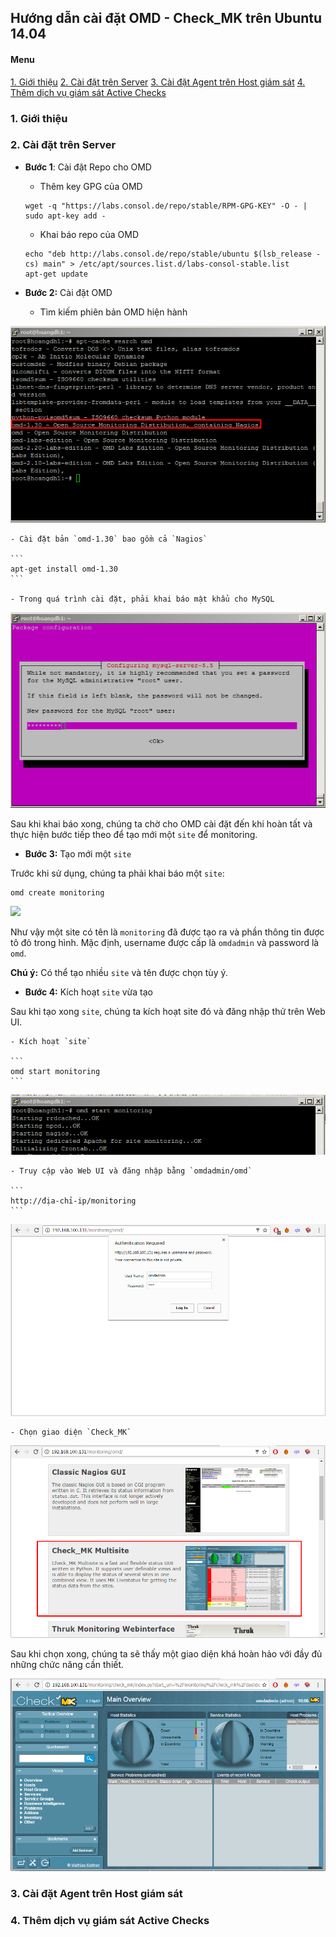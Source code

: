 ## Hướng dẫn cài đặt OMD - Check_MK trên Ubuntu 14.04

#### Menu

[1. Giới thiệu](#1)
[2. Cài đặt trên Server](#2)
[3. Cài đặt Agent trên Host giám sát](#3)
[4. Thêm dịch vụ giám sát Active Checks](#4)

### 1. Giới thiệu  <a name="1"></a>



### 2. Cài đặt trên Server  <a name="2"></a>

- **Bước 1**: Cài đặt Repo cho OMD
    - Thêm key GPG của OMD
    
    ```
    wget -q "https://labs.consol.de/repo/stable/RPM-GPG-KEY" -O - | sudo apt-key add -
    ```
    
    - Khai báo repo của OMD 
    
    ```
    echo "deb http://labs.consol.de/repo/stable/ubuntu $(lsb_release -cs) main" > /etc/apt/sources.list.d/labs-consol-stable.list
    apt-get update
    ```
    
- **Bước 2:** Cài đặt OMD

    - Tìm kiếm phiên bản OMD hiện hành
    
<img src="images/omd-1-search.png" />

    - Cài đặt bản `omd-1.30` bao gồm cả `Nagios`
    
    ```
    apt-get install omd-1.30
    ```
    
    - Trong quá trình cài đặt, phải khai báo mật khẩu cho MySQL
    
<img src="images/2.mysql.png" />

Sau khi khai báo xong, chúng ta chờ cho OMD cài đặt đến khi hoàn tất và thực hiện bước tiếp theo để tạo mới một `site` để monitoring.

- **Bước 3:** Tạo mới một `site`

Trước khi sử dụng, chúng ta phải khai báo một `site`:

```
omd create monitoring
```

<img src="images/3.info.png" />

Như vậy một site có tên là `monitoring` đã được tạo ra và phần thông tin được tô đỏ trong hình. Mặc định, username được cấp là `omdadmin` và password là `omd`.

**Chú ý:** Có thể tạo nhiều `site` và tên được chọn tùy ý.

- **Bước 4:** Kích hoạt `site` vừa tạo

Sau khi tạo xong `site`, chúng ta kích hoạt site đó và đăng nhập thử trên Web UI.

    - Kích hoạt `site`
    
    ```
    omd start monitoring
    ```
    
<img src="images/4.active-site.png" />

    - Truy cập vào Web UI và đăng nhập bằng `omdadmin/omd`
    
    ```
    http://địa-chỉ-ip/monitoring
    ```
    
<img src="images/5.webui1.png" />
    
    - Chọn giao diện `Check_MK`
    
<img src="images/6.webui2-checkmk.png" />

Sau khi chọn xong, chúng ta sẽ thấy một giao diện khá hoàn hảo với đầy đủ những chức năng cần thiết.

<img src="images/7.webui-main.png" />


### 3. Cài đặt Agent trên Host giám sát  <a name="3"></a> 
### 4. Thêm dịch vụ giám sát Active Checks  <a name="4"></a>